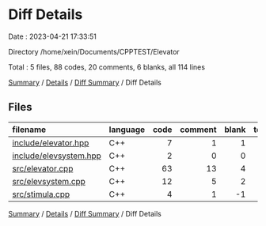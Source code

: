 # Diff Details

Date : 2023-04-21 17:33:51

Directory /home/xein/Documents/CPPTEST/Elevator

Total : 5 files,  88 codes, 20 comments, 6 blanks, all 114 lines

[Summary](results.md) / [Details](details.md) / [Diff Summary](diff.md) / Diff Details

## Files
| filename | language | code | comment | blank | total |
| :--- | :--- | ---: | ---: | ---: | ---: |
| [include/elevator.hpp](/include/elevator.hpp) | C++ | 7 | 1 | 1 | 9 |
| [include/elevsystem.hpp](/include/elevsystem.hpp) | C++ | 2 | 0 | 0 | 2 |
| [src/elevator.cpp](/src/elevator.cpp) | C++ | 63 | 13 | 4 | 80 |
| [src/elevsystem.cpp](/src/elevsystem.cpp) | C++ | 12 | 5 | 2 | 19 |
| [src/stimula.cpp](/src/stimula.cpp) | C++ | 4 | 1 | -1 | 4 |

[Summary](results.md) / [Details](details.md) / [Diff Summary](diff.md) / Diff Details